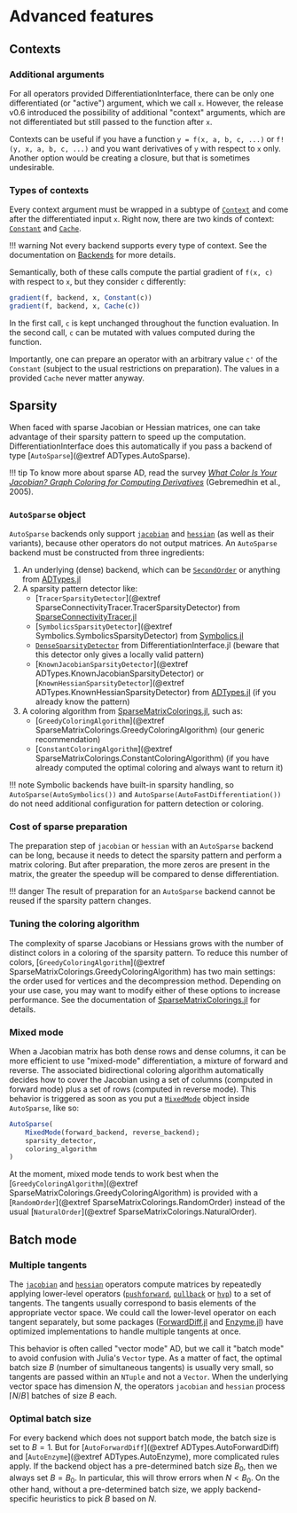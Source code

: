 # Advanced features

## Contexts

### Additional arguments

For all operators provided DifferentiationInterface, there can be only one differentiated (or "active") argument, which we call `x`.
However, the release v0.6 introduced the possibility of additional "context" arguments, which are not differentiated but still passed to the function after `x`.

Contexts can be useful if you have a function `y = f(x, a, b, c, ...)` or `f!(y, x, a, b, c, ...)` and you want derivatives of `y` with respect to `x` only.
Another option would be creating a closure, but that is sometimes undesirable.

### Types of contexts

Every context argument must be wrapped in a subtype of [`Context`](@ref) and come after the differentiated input `x`.
Right now, there are two kinds of context: [`Constant`](@ref) and [`Cache`](@ref).

!!! warning
    Not every backend supports every type of context. See the documentation on [Backends](@ref) for more details.

Semantically, both of these calls compute the partial gradient of `f(x, c)` with respect to `x`, but they consider `c` differently:

```julia
gradient(f, backend, x, Constant(c))
gradient(f, backend, x, Cache(c))
```

In the first call, `c` is kept unchanged throughout the function evaluation.
In the second call, `c` can be mutated with values computed during the function.

Importantly, one can prepare an operator with an arbitrary value `c'` of the `Constant` (subject to the usual restrictions on preparation).
The values in a provided `Cache` never matter anyway.

## Sparsity

When faced with sparse Jacobian or Hessian matrices, one can take advantage of their sparsity pattern to speed up the computation.
DifferentiationInterface does this automatically if you pass a backend of type [`AutoSparse`](@extref ADTypes.AutoSparse).

!!! tip
    To know more about sparse AD, read the survey [_What Color Is Your Jacobian? Graph Coloring for Computing Derivatives_](https://epubs.siam.org/doi/10.1137/S0036144504444711) (Gebremedhin et al., 2005).

### `AutoSparse` object

`AutoSparse` backends only support [`jacobian`](@ref) and [`hessian`](@ref) (as well as their variants), because other operators do not output matrices.
An `AutoSparse` backend must be constructed from three ingredients:

1. An underlying (dense) backend, which can be [`SecondOrder`](@ref) or anything from [ADTypes.jl](https://github.com/SciML/ADTypes.jl)
2. A sparsity pattern detector like:
   - [`TracerSparsityDetector`](@extref SparseConnectivityTracer.TracerSparsityDetector) from [SparseConnectivityTracer.jl](https://github.com/adrhill/SparseConnectivityTracer.jl)
   - [`SymbolicsSparsityDetector`](@extref Symbolics.SymbolicsSparsityDetector) from [Symbolics.jl](https://github.com/JuliaSymbolics/Symbolics.jl)
   - [`DenseSparsityDetector`](@ref) from DifferentiationInterface.jl (beware that this detector only gives a locally valid pattern)
   - [`KnownJacobianSparsityDetector`](@extref ADTypes.KnownJacobianSparsityDetector) or [`KnownHessianSparsityDetector`](@extref ADTypes.KnownHessianSparsityDetector) from [ADTypes.jl](https://github.com/SciML/ADTypes.jl) (if you already know the pattern)
3. A coloring algorithm from [SparseMatrixColorings.jl](https://github.com/gdalle/SparseMatrixColorings.jl), such as:
   - [`GreedyColoringAlgorithm`](@extref SparseMatrixColorings.GreedyColoringAlgorithm) (our generic recommendation)
   - [`ConstantColoringAlgorithm`](@extref SparseMatrixColorings.ConstantColoringAlgorithm) (if you have already computed the optimal coloring and always want to return it)

!!! note
    Symbolic backends have built-in sparsity handling, so `AutoSparse(AutoSymbolics())` and `AutoSparse(AutoFastDifferentiation())` do not need additional configuration for pattern detection or coloring.

### Cost of sparse preparation

The preparation step of `jacobian` or `hessian` with an `AutoSparse` backend can be long, because it needs to detect the sparsity pattern and perform a matrix coloring.
But after preparation, the more zeros are present in the matrix, the greater the speedup will be compared to dense differentiation.

!!! danger
    The result of preparation for an `AutoSparse` backend cannot be reused if the sparsity pattern changes.

### Tuning the coloring algorithm

The complexity of sparse Jacobians or Hessians grows with the number of distinct colors in a coloring of the sparsity pattern.
To reduce this number of colors, [`GreedyColoringAlgorithm`](@extref SparseMatrixColorings.GreedyColoringAlgorithm) has two main settings: the order used for vertices and the decompression method.
Depending on your use case, you may want to modify either of these options to increase performance.
See the documentation of [SparseMatrixColorings.jl](https://github.com/gdalle/SparseMatrixColorings.jl) for details.

### Mixed mode

When a Jacobian matrix has both dense rows and dense columns, it can be more efficient to use "mixed-mode" differentiation, a mixture of forward and reverse.
The associated bidirectional coloring algorithm automatically decides how to cover the Jacobian using a set of columns (computed in forward mode) plus a set of rows (computed in reverse mode).
This behavior is triggered as soon as you put a [`MixedMode`](@ref) object inside `AutoSparse`, like so:

```julia
AutoSparse(
    MixedMode(forward_backend, reverse_backend);
    sparsity_detector,
    coloring_algorithm
)
```

At the moment, mixed mode tends to work best when the [`GreedyColoringAlgorithm`](@extref SparseMatrixColorings.GreedyColoringAlgorithm) is provided with a [`RandomOrder`](@extref SparseMatrixColorings.RandomOrder) instead of the usual [`NaturalOrder`](@extref SparseMatrixColorings.NaturalOrder).

## Batch mode

### Multiple tangents

The [`jacobian`](@ref) and [`hessian`](@ref) operators compute matrices by repeatedly applying lower-level operators ([`pushforward`](@ref), [`pullback`](@ref) or [`hvp`](@ref)) to a set of tangents.
The tangents usually correspond to basis elements of the appropriate vector space.
We could call the lower-level operator on each tangent separately, but some packages ([ForwardDiff.jl](https://github.com/JuliaDiff/ForwardDiff.jl) and [Enzyme.jl](https://github.com/EnzymeAD/Enzyme.jl)) have optimized implementations to handle multiple tangents at once.

This behavior is often called "vector mode" AD, but we call it "batch mode" to avoid confusion with Julia's `Vector` type.
As a matter of fact, the optimal batch size $B$ (number of simultaneous tangents) is usually very small, so tangents are passed within an `NTuple` and not a `Vector`.
When the underlying vector space has dimension $N$, the operators `jacobian` and `hessian` process $\lceil N / B \rceil$ batches of size $B$ each.

### Optimal batch size

For every backend which does not support batch mode, the batch size is set to $B = 1$.
But for [`AutoForwardDiff`](@extref ADTypes.AutoForwardDiff) and [`AutoEnzyme`](@extref ADTypes.AutoEnzyme), more complicated rules apply.
If the backend object has a pre-determined batch size $B_0$, then we always set $B = B_0$.
In particular, this will throw errors when $N < B_0$.
On the other hand, without a pre-determined batch size, we apply backend-specific heuristics to pick $B$ based on $N$.
